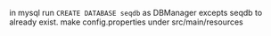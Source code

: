 in mysql run `CREATE DATABASE seqdb` as DBManager excepts seqdb to already exist.
make config.properties under src/main/resources
